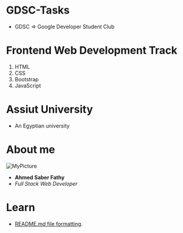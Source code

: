 # GDSC-Tasks
- GDSC => Google Developer Student Club
# Frontend Web Development Track
1. HTML
2. CSS
3. Bootstrap
4. JavaScript
# Assiut University
- An Egyptian university
# About me
![MyPicture]("https://drive.google.com/uc?id=1LerskcCbdpHcbnCKzKUoW0AcqtuRJoj5&export=download")

- **Ahmed Saber Fathy**
- *Full Stack Web Developer*
# Learn
- [README.md file formatting](https://www.markdownguide.org/basic-syntax/).
